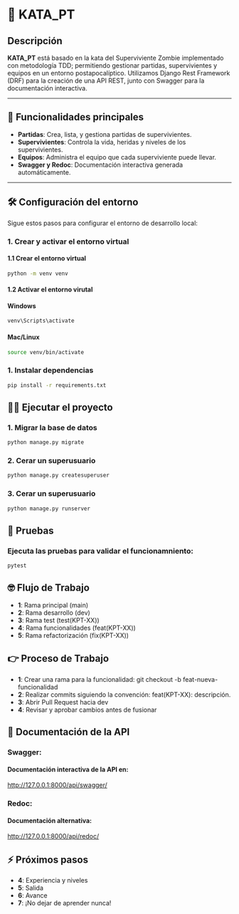 # 📘 KATA_PT

## Descripción

**KATA_PT** está basado en la kata del Superviviente Zombie implementado con metodología TDD; permitiendo gestionar partidas, supervivientes y equipos en un entorno postapocalíptico. Utilizamos Django Rest Framework (DRF) para la creación de una API REST, junto con Swagger para la documentación interactiva. 

---

## 🚀 Funcionalidades principales

- **Partidas**: Crea, lista, y gestiona partidas de supervivientes.
- **Supervivientes**: Controla la vida, heridas y niveles de los supervivientes.
- **Equipos**: Administra el equipo que cada superviviente puede llevar.
- **Swagger y Redoc**: Documentación interactiva generada automáticamente.

---

## 🛠️ Configuración del entorno

Sigue estos pasos para configurar el entorno de desarrollo local:

### 1. Crear y activar el entorno virtual
#### 1.1 Crear el entorno virtual
```bash
python -m venv venv

```
#### 1.2 Activar el entorno virutal
#### Windows

```bash
venv\Scripts\activate
```
#### Mac/Linux

```bash
source venv/bin/activate
```
### 1. Instalar dependencias

```bash
pip install -r requirements.txt
```
## 🏃‍♂️ Ejecutar el proyecto

### 1. Migrar la base de datos

```bash
python manage.py migrate
```

### 2. Cerar un superusuario 

```bash
python manage.py createsuperuser
```
### 3. Cerar un superusuario 

```bash
python manage.py runserver
```

## 🧪 Pruebas
### Ejecuta las pruebas para validar el funcionamniento: 
```bash
pytest
```

## 🤓 Flujo de Trabajo

- **1**: Rama principal (main)
- **2**: Rama desarrollo (dev)
- **3**: Rama test (test(KPT-XX))
- **4**: Rama funcionalidades (feat(KPT-XX))
- **5**: Rama refactorización (fix(KPT-XX))

## 👉 Proceso de Trabajo

- **1**: Crear una rama para la funcionalidad: git checkout -b feat-nueva-funcionalidad
- **2**: Realizar commits siguiendo la convención: feat(KPT-XX): descripción.
- **3**: Abrir Pull Request hacia dev
- **4**: Revisar y aprobar cambios antes de fusionar


## 📖 Documentación de la API

### Swagger:
#### Documentación interactiva de la API en:
http://127.0.0.1:8000/api/swagger/

### Redoc:
#### Documentación alternativa: 
http://127.0.0.1:8000/api/redoc/

## ⚡ Próximos pasos

- **4**: Experiencia y niveles
- **5**: Salida 
- **6**: Avance
- **7**: ¡No dejar de aprender nunca! 

